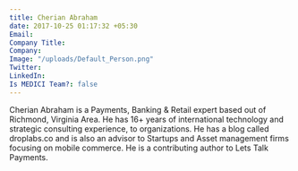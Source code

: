 ```yaml
---
title: Cherian Abraham
date: 2017-10-25 01:17:32 +05:30
Email: 
Company Title: 
Company: 
Image: "/uploads/Default_Person.png"
Twitter: 
LinkedIn: 
Is MEDICI Team?: false
---
```


Cherian Abraham is a Payments, Banking & Retail expert based out of Richmond, Virginia Area. He has 16+ years of international technology and strategic consulting experience, to organizations. He has a blog called droplabs.co and is also an advisor to Startups and Asset management firms focusing on mobile commerce. He is a contributing author to Lets Talk Payments.